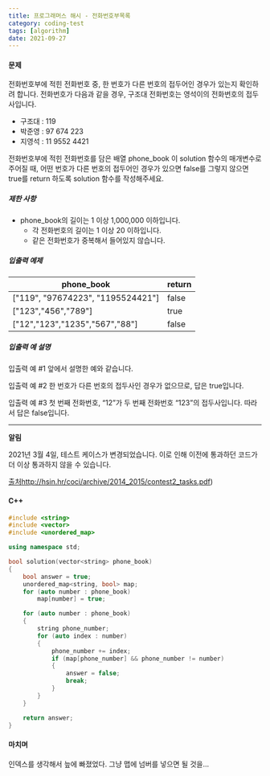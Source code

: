 ```yaml
---
title: 프로그래머스 해시 - 전화번호부목록
category: coding-test
tags: [algorithm]
date: 2021-09-27
---
```


#### 문제

전화번호부에 적힌 전화번호 중, 한 번호가 다른 번호의 접두어인 경우가 있는지 확인하려 합니다.
전화번호가 다음과 같을 경우, 구조대 전화번호는 영석이의 전화번호의 접두사입니다.

- 구조대 : 119
- 박준영 : 97 674 223
- 지영석 : 11 9552 4421

전화번호부에 적힌 전화번호를 담은 배열 phone_book 이 solution 함수의 매개변수로 주어질 때, 어떤 번호가 다른 번호의 접두어인 경우가 있으면 false를 그렇지 않으면 true를 return 하도록 solution 함수를 작성해주세요.

##### 제한 사항

- phone_book의 길이는 1 이상 1,000,000 이하입니다.
  - 각 전화번호의 길이는 1 이상 20 이하입니다.
  - 같은 전화번호가 중복해서 들어있지 않습니다.

##### 입출력 예제

| phone_book                        | return |
| --------------------------------- | ------ |
| ["119", "97674223", "1195524421"] | false  |
| ["123","456","789"]               | true   |
| ["12","123","1235","567","88"]    | false  |

##### 입출력 예 설명

입출력 예 #1
앞에서 설명한 예와 같습니다.

입출력 예 #2
한 번호가 다른 번호의 접두사인 경우가 없으므로, 답은 true입니다.

입출력 예 #3
첫 번째 전화번호, “12”가 두 번째 전화번호 “123”의 접두사입니다. 따라서 답은 false입니다.

---

**알림**

2021년 3월 4일, 테스트 케이스가 변경되었습니다. 이로 인해 이전에 통과하던 코드가 더 이상 통과하지 않을 수 있습니다.

[출처](https://ncpc.idi.ntnu.no/ncpc2007/ncpc2007problems.pdf)http://hsin.hr/coci/archive/2014_2015/contest2_tasks.pdf)

#### C++

```c++
#include <string>
#include <vector>
#include <unordered_map>

using namespace std;

bool solution(vector<string> phone_book)
{
    bool answer = true;
    unordered_map<string, bool> map;
    for (auto number : phone_book)
        map[number] = true;

    for (auto number : phone_book)
    {
        string phone_number;
        for (auto index : number)
        {
            phone_number += index;
            if (map[phone_number] && phone_number != number)
            {
                answer = false;
                break;
            }
        }
    }

    return answer;
}
```

#### 마치며

인덱스를 생각해서 늪에 빠졌었다. 그냥 맵에 넘버를 넣으면 될 것을...
